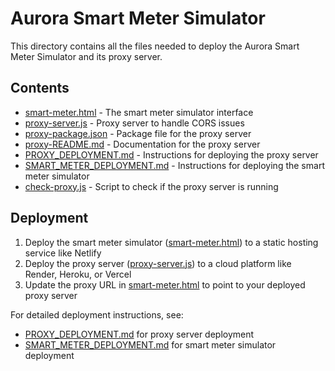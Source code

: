 # Aurora Smart Meter Simulator

This directory contains all the files needed to deploy the Aurora Smart Meter Simulator and its proxy server.

## Contents

- [smart-meter.html](file:///e:/Main/Projects/internal/Aurora/aurora-energy-flow/simulator/smart-meter.html) - The smart meter simulator interface
- [proxy-server.js](file:///e:/Main/Projects/internal/Aurora/aurora-energy-flow/simulator/proxy-server.js) - Proxy server to handle CORS issues
- [proxy-package.json](file:///e:/Main/Projects/internal/Aurora/aurora-energy-flow/simulator/proxy-package.json) - Package file for the proxy server
- [proxy-README.md](file:///e:/Main/Projects/internal/Aurora/aurora-energy-flow/simulator/proxy-README.md) - Documentation for the proxy server
- [PROXY_DEPLOYMENT.md](file:///e:/Main/Projects/internal/Aurora/aurora-energy-flow/simulator/PROXY_DEPLOYMENT.md) - Instructions for deploying the proxy server
- [SMART_METER_DEPLOYMENT.md](file:///e:/Main/Projects/internal/Aurora/aurora-energy-flow/simulator/SMART_METER_DEPLOYMENT.md) - Instructions for deploying the smart meter simulator
- [check-proxy.js](file:///e:/Main/Projects/internal/Aurora/aurora-energy-flow/simulator/check-proxy.js) - Script to check if the proxy server is running

## Deployment

1. Deploy the smart meter simulator ([smart-meter.html](file:///e:/Main/Projects/internal/Aurora/aurora-energy-flow/simulator/smart-meter.html)) to a static hosting service like Netlify
2. Deploy the proxy server ([proxy-server.js](file:///e:/Main/Projects/internal/Aurora/aurora-energy-flow/simulator/proxy-server.js)) to a cloud platform like Render, Heroku, or Vercel
3. Update the proxy URL in [smart-meter.html](file:///e:/Main/Projects/internal/Aurora/aurora-energy-flow/simulator/smart-meter.html) to point to your deployed proxy server

For detailed deployment instructions, see:
- [PROXY_DEPLOYMENT.md](file:///e:/Main/Projects/internal/Aurora/aurora-energy-flow/simulator/PROXY_DEPLOYMENT.md) for proxy server deployment
- [SMART_METER_DEPLOYMENT.md](file:///e:/Main/Projects/internal/Aurora/aurora-energy-flow/simulator/SMART_METER_DEPLOYMENT.md) for smart meter simulator deployment